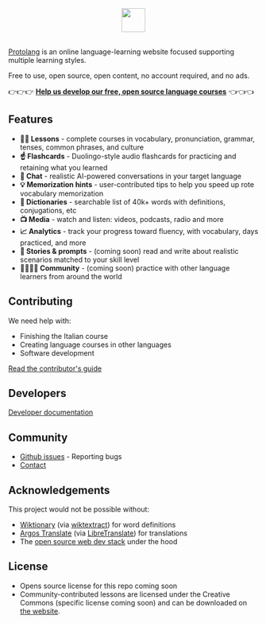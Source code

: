 <p align="center">
  <br />
  <br />
  <picture>
    <source media="(prefers-color-scheme: dark)" srcset="https://user-images.githubusercontent.com/231851/219878191-d671e609-3365-45ca-b739-140eed7f45d0.png">
    <img src="https://user-images.githubusercontent.com/231851/219878190-4eff0ab8-2de7-4a89-86b6-3c9ecd4a8482.png" height="48">
  </picture>
  <br />
  <br />
</p>

[Protolang](https://protolang.com/about) is an online language-learning website focused supporting multiple learning styles.

Free to use, open source, open content, no account required, and no ads.

👉👉👉 **[Help us develop our free, open source language courses](contributing.md)** 👈👈👈

## Features

- **🧑‍🏫 Lessons** - complete courses in vocabulary, pronunciation, grammar, tenses, common phrases, and culture
- **☝️ Flashcards** - Duolingo-style audio flashcards for practicing and retaining what you learned
- **💬 Chat** - realistic AI-powered conversations in your target language
- **💡 Memorization hints** - user-contributed tips to help you speed up rote vocabulary memorization
- **📖 Dictionaries** - searchable list of 40k+ words with definitions, conjugations, etc
- **📺 Media** - watch and listen: videos, podcasts, radio and more
- **📈 Analytics** - track your progress toward fluency, with vocabulary, days practiced, and more
- **🏰 Stories &amp; prompts** - (coming soon) read and write about realistic scenarios matched to your skill level
- **👨‍👩‍👧‍👦 Community** - (coming soon) practice with other language learners from around the world

## Contributing

We need help with:

- Finishing the Italian course
- Creating language courses in other languages
- Software development

[Read the contributor's guide](contributing.md)

## Developers

[Developer documentation](developers.md)

## Community

- [Github issues](https://github.com/sampl/protolang/issues) - Reporting bugs
- [Contact](https://protolang.com/contact)

## Acknowledgements

This project would not be possible without:

- [Wiktionary](https://en.wiktionary.org/) (via [wiktextract](https://github.com/tatuylonen/wiktextract)) for word definitions
- [Argos Translate](https://github.com/argosopentech/argos-translate/) (via [LibreTranslate](https://libretranslate.com/)) for translations
- The [open source web dev stack](https://github.com/sampl/protolang/network/dependencies) under the hood

## License

- Opens source license for this repo coming soon
- Community-contributed lessons are licensed under the Creative Commons (specific license coming soon) and can be downloaded on [the website](https://protolang.com/it/lessons).
